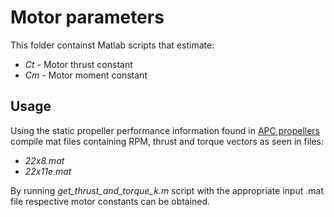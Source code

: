 # Motor parameters

This folder containst Matlab scripts that estimate:

* *Ct* - Motor thrust constant
* *Cm* - Motor moment constant

## Usage

Using the static propeller performance information found in [APC propellers](https://www.apcprop.com/technical-information/performance-data/) compile
mat files containing RPM, thrust and torque vectors as seen in files:

* *22x8.mat*
* *22x11e.mat*

By running *get_thrust_and_torque_k.m* script with the appropriate input .mat file respective motor constants can be obtained.